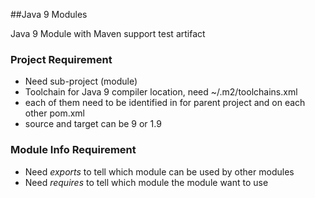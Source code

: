 ##Java 9 Modules

Java 9 Module with Maven support test artifact

### Project Requirement
* Need sub-project (module)
* Toolchain for Java 9 compiler location, need ~/.m2/toolchains.xml
* each of them need to be identified in <modules> for parent project and <dependencies> on each other pom.xml
* source and target can be 9 or 1.9
### Module Info Requirement
* Need _exports_ to tell which module can be used by other modules
* Need _requires_ to tell which module the module want to use

   

